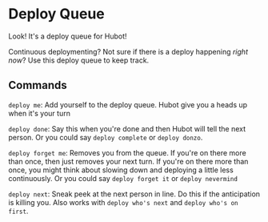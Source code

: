 # Deploy Queue
Look! It's a deploy queue for Hubot!

Continuous deploymenting? Not sure if there is a deploy happening _right now_? Use this deploy queue to keep track.

## Commands
`deploy me`: Add yourself to the deploy queue. Hubot give you a heads up when it's your turn

`deploy done`: Say this when you're done and then Hubot will tell the next person. Or you could say `deploy complete` or `deploy donzo`.

`deploy forget me`: Removes you from the queue. If you're on there more than once, then just removes your next turn. If you're on there more than once, you might think about slowing down and deploying a little less continuously. Or you could say `deploy forget it` or `deploy nevermind`

`deploy next`: Sneak peek at the next person in line. Do this if the anticipation is killing you. Also works with `deploy who's next` and `deploy who's on first`.

